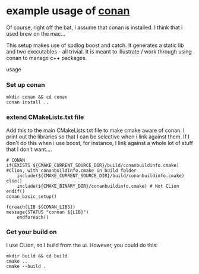 # example usage of [conan](https://www.conan.io)
Of course, right off the bat, I assume that conan is installed. I think that i used brew on the mac...

This setup makes use of spdlog boost and catch.
It generates a static lib and two executables - all trivial. It is meant to illustrate / work through using conan to manage c++ packages.

usage

### Set up conan

```
mkdir conan && cd conan
conan install .. 
```

### extend CMakeLists.txt file

Add this to the main CMakeLists.txt file to make cmake aware of conan. I print out the libraries so that I can be selective when i link against them. If I don't do this when i use boost, for instance, I link against a whole lot of stuff that I don't want....
```
# CONAN
if(EXISTS ${CMAKE_CURRENT_SOURCE_DIR}/build/conanbuildinfo.cmake) #Clion, with conanbuildinfo.cmake in build folder
    include(${CMAKE_CURRENT_SOURCE_DIR}/build/conanbuildinfo.cmake)
else()
    include(${CMAKE_BINARY_DIR}/conanbuildinfo.cmake) # Not CLion
endif()
conan_basic_setup()

foreach(LIB ${CONAN_LIBS})
message(STATUS "connan ${LIB}")
    endforeach()
```

### Get your build on
I use CLion, so I build from the ui. However, you could do this:

```
mkdir build && cd build
cmake ..
cmake --build .
```

